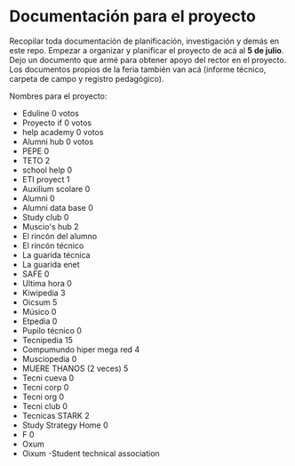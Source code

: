# Documentación para el proyecto

Recopilar toda documentación de planificación, investigación y demás en este repo.
Empezar a organizar y planificar el proyecto de acá al **5 de julio**.
Dejo un documento que armé para obtener apoyo del rector en el proyecto.
Los documentos propios de la feria también van acá (informe técnico, carpeta de campo y registro pedagógico).

Nombres para el proyecto:

- Eduline  0 votos
- Proyecto if 0 votos
- help academy 0 votos
- Alumni hub 0 votos
- PEPE 0
- TETO 2
- school help 0
- ETI proyect 1
- Auxilium scolare 0
- Alumni 0
- Alumni data base 0
- Study club 0
- Muscio's hub 2
- El rincón del alumno
- El rincón técnico
- La guarida técnica
- La guarida enet
- SAFE 0
- Ultima hora 0
- Kiwipedia 3
- Oicsum 5
- Músico 0
- Etpedia 0
- Pupilo técnico 0
- Tecnipedia 15
- Compumundo hiper mega red 4
- Musciopedia 0
- MUERE THANOS (2 veces) 5
- Tecni cueva 0
- Tecni corp 0
- Tecni org 0
- Tecni club 0
- Tecnicas STARK 2
- Study Strategy Home 0
- F 0
- Oxum
- Oixum
-Student technical association